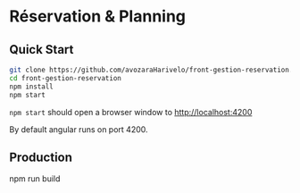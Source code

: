 # Réservation & Planning

## Quick Start

```bash
git clone https://github.com/avozaraHarivelo/front-gestion-reservation.git
cd front-gestion-reservation
npm install
npm start
```

`npm start` should open a browser window to <http://localhost:4200>

By default angular runs on port 4200.


## Production
npm run build

